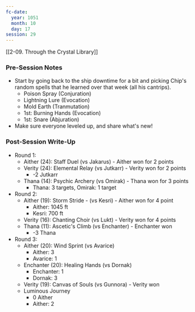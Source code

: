 ```yaml
---
fc-date:
  year: 1051
  month: 10
  day: 17
session: 29
---
```

 [[2-09. Through the Crystal Library]]

### Pre-Session Notes

* Start by going back to the ship downtime for a bit and picking Chip's random spells that he learned over that week (all his cantrips).
	* Poison Spray (Conjuration)
	* Lightning Lure (Evocation)
	* Mold Earth (Tranmutation)
	* 1st: Burning Hands (Evocation)
	* 1st: Snare (Abjuration)
* Make sure everyone leveled up, and share what's new!

### Post-Session Write-Up

- Round 1:
	- Aither (24): Staff Duel (vs Jakarus) - Aither won for 2 points
	- Verity (24): Elemental Relay (vs Jutkarr) - Verity won for 2 points
		- -2 Jutkarr
	- Thana (14): Psychic Archery (vs Omirak) - Thana won for 3 points
		- Thana: 3 targets, Omirak: 1 target
- Round 2: 
	- Aither (19): Storm Stride - (vs Kesri) - Aither won for 4 point
		- Aither: 1045 ft
		- Kesri: 700 ft
	- Verity (16): Chanting Choir (vs Lukt) - Verity won for 4 points
	- Thana (11): Ascetic's Climb (vs Enchanter) - Enchanter won
		- -3 Thana
- Round 3:
	- Aither (20): Wind Sprint (vs Avarice)
		- Aither: 3
		- Avarice: 1
	- Enchanter (20): Healing Hands (vs Dornak)
		- Enchanter: 1
		- Dornak: 3
	- Verity (19): Canvas of Souls (vs Gunnora) - Verity won
	- Luminous Journey
		- 0 Aither
		- Aither: 2